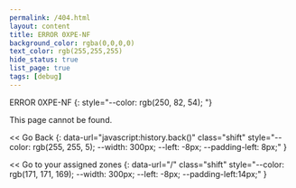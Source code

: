 ```yaml
---
permalink: /404.html
layout: content
title: ERROR 0XPE-NF
background_color: rgba(0,0,0,0)
text_color: rgb(255,255,255)
hide_status: true
list_page: true
tags: [debug]
---
```


ERROR 0XPE-NF
{: style="--color: rgb(250, 82, 54); "}

This page cannot be found.

\<< Go Back
{: data-url="javascript:history.back()" class="shift" style="--color: rgb(255, 255, 5); --width: 300px; --left: -8px; --padding-left: 8px;" }

\<< Go to your assigned zones
{: data-url="/" class="shift" style="--color: rgb(171, 171, 169); --width: 300px; --left: -8px; --padding-left:14px;" }
